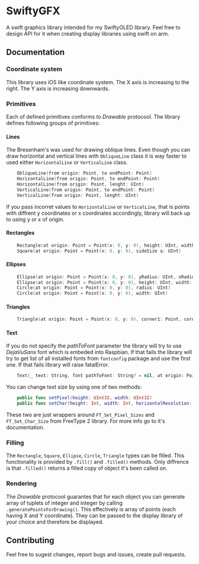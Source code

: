 # SwiftyGFX

A swift graphics library intended for my SwiftyOLED library. Feel free to design API for it when creating display libraries using swift on arm.

## Documentation

### Coordinate system

This library uses iOS like coordinate system. The X axis is increasing to the right. The Y axis is increasing downwards.

### Primitives

Each of defined primitives conforms to _Drawable_ protocool. The library defines following groups of primitives:

#### Lines

The Bresenham's was used for drawing oblique lines. Even though you can draw horizontal and vertical lines with `ObliqueLine` class it is way faster to used either `HorizontalLine` or `VerticalLine` class.

```swift
    ObliqueLine(from origin: Point, to endPoint: Point)
    HorizontalLine(from origin: Point, to endPoint: Point)
    HorizontalLine(from origin: Point, lenght: UInt)
    VerticalLine(from origin: Point, to endPoint: Point)
    VerticalLine(from origin: Point, lenght: UInt)
```

If you pass incorret values to `HorizontalLine` or `VerticalLine`, that is points with diffrent y coordinates or x coordinates accordingly, library will back up to using y or x of origin.

#### Rectangles

```swift
    Rectangle(at origin: Point = Point(x: 0, y: 0), height: UInt, width: UInt)
    Square(at origin: Point = Point(x: 0, y: 0), sideSize a: UInt)
```

#### Ellipses

```swift
    Ellipse(at origin: Point = Point(x: 0, y: 0), yRadius: UInt, xRadius: UInt)
    Ellipse(at origin: Point = Point(x: 0, y: 0), height: UInt, width: UInt)
    Circle(at origin: Point = Point(x: 0, y: 0), radius: UInt)
    Circle(at origin: Point = Point(x: 0, y: 0), width: UInt)
```

#### Triangles

```swift
    Triangle(at origin: Point = Point(x: 0, y: 0), corner1: Point, corner2: Point, corner3: Point)
```

#### Text

If you do not specify the _pathToFont_ parameter the library will try to use _DejaVuSans_ font which is embeded into Raspbian. If that fails the library will try to get list of all installed fonts from `fontconfig` package and use the first one. If that fails library will raise fatalError.

```swift
    Text(_ text: String, font pathToFont: String? = nil, at origin: Point = Point(x: 0, y: 0), pixelHeight: UInt32 = 16, pixelWidth: UInt32 = 16)

```

You can change text size by using one of two methods:

```swift
    public func setPixel(height: UInt32, width: UInt32)
    public func setChar(height: Int, width: Int, horizontalResolution: UInt32, verticalResolution: UInt32)
````

These two are just wrappers around `FT_Set_Pixel_Sizes` and `FT_Set_Char_Size` from FreeType 2 library. For more info go to it's documentation.

### Filling

The `Rectangle`, `Square`, `Ellipse`, `Circle`, `Triangle` types can be filled. This functionality is provided by `.fill()` and `.filled()` methods. Only diffrence is that `.filled()` returns a filled copy of object it's been called on.

### Rendering

The _Drawable_ protocool guarantes that for each object you can generate array of tuplets of integer and integer by calling `.generatePointsForDrawing()`. This effectively is array of points (each having X and Y coordinate). They can be passed to the display library of your choice and therefore be displayed. 

## Contributing

Feel free to sugest changes, report bugs and issues, create pull requests.

